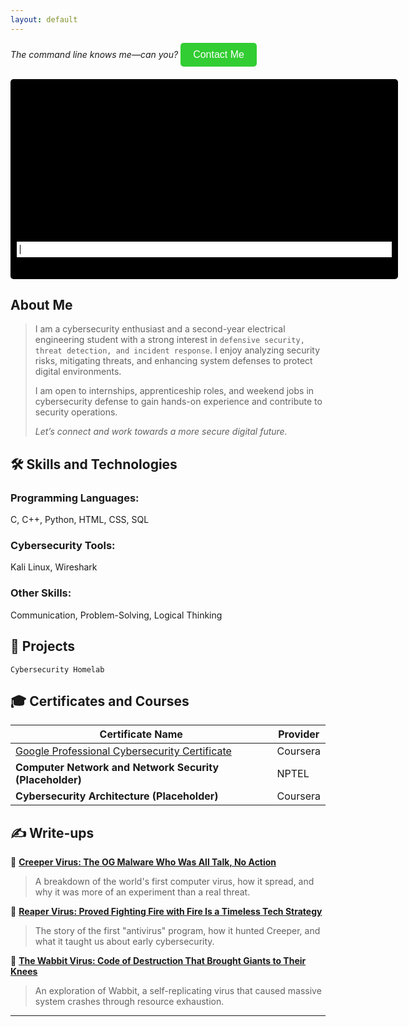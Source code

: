 ```yaml
---
layout: default
---
```


_The command line knows me—can you?_   <button id="contactBtn" class="contact-button">Contact Me</button>

<div id="contactPopup" class="popup">
  <div class="popup-content">
    <span class="close-btn">&times;</span>
    <p><span class="label">Email ID -</span> <span class="info">pagemarker.06@gmail.com</span></p>
    <p><span class="label">LinkedIn ID -</span> <span class="info">
      <a href="https://linkedin.com/in/raveena-s-4aa58528a" target="_blank">linkedin.com/in/raveena-s-4aa58528a</a>
    </span></p>
  </div>
</div>

<div id="terminal-container">
  <div id="terminal-output"></div>
  <input type="text" id="terminal-input" autofocus>
</div>

<style>
.contact-button {
  background-color: #32CD32;
  color: white;
  padding: 10px 20px;
  border: none;
  border-radius: 5px;
  cursor: pointer;
  font-size: 16px;
}
.contact-button:hover {
  background-color: #228B22;
}
.popup {
  display: none;
  position: fixed;
  top: 50%;
  left: 50%;
  transform: translate(-50%, -50%);
  background: white;
  padding: 20px;
  box-shadow: 0 0 10px rgba(0, 0, 0, 0.3);
  border-radius: 10px;
  z-index: 1000;
  width: 350px;
}
.popup-content {
  position: relative;
  padding-top: 10px;
}
.close-btn {
  position: absolute;
  top: 5px;
  right: 10px;
  cursor: pointer;
  font-size: 22px;
  font-weight: bold;
  color: green;
}
.close-btn:hover {
  color: darkgreen;
}
.label {
  color: green;
  font-weight: bold;
  display: block;
  margin-top: 15px;
}
.info {
  color: black;
  display: block;
}
#terminal-container {
  background-color: black;
  color: green;
  font-family: monospace;
  padding: 10px;
  border-radius: 5px;
  width: 600px;
  height: 300px;
  overflow-y: auto;
  margin-top: 20px;
}
#terminal-output {
  min-height: 250px;
  white-space: pre-wrap;
}
#terminal-input {
  width: 100%;
  background: white;
  color: black;
  border: none;
  padding: 5px;
  font-family: monospace;
  outline: none;
}
</style>

<script>
document.getElementById("contactBtn").addEventListener("click", function() {
  document.getElementById("contactPopup").style.display = "block";
});

document.querySelector(".close-btn").addEventListener("click", function() {
  document.getElementById("contactPopup").style.display = "none";
});

const terminalOutput = document.getElementById("terminal-output");
const terminalInput = document.getElementById("terminal-input");

let currentDirectory = "/home/raveena";
const directories = {
  "/home/raveena": ["about-me", "skills", "projects", "certificates", "write-ups"],
  "/home/raveena/about-me": [],
  "/home/raveena/skills": ["programming", "cybersecurity-tools", "other-skills"],
  "/home/raveena/projects": ["cybersecurity-homelab"],
  "/home/raveena/certificates": ["Google Professional Cybersecurity", "Computer Network and Security"],
  "/home/raveena/write-ups": ["creeper-virus", "reaper-virus", "wabbit-virus"]
};

const files = {
  "about-me": "I am a cybersecurity enthusiast and a second-year electrical engineering student...",
  "skills/programming": "C, C++, Python, HTML, CSS, SQL",
  "skills/cybersecurity-tools": "Kali Linux, Wireshark",
  "skills/other-skills": "Communication, Problem-Solving, Logical Thinking",
  "projects/cybersecurity-homelab": "Cybersecurity Homelab project details...",
  "certificates/Google Professional Cybersecurity": "Google Professional Cybersecurity Certificate - Coursera",
  "certificates/Computer Network and Security": "NPTEL Computer Network and Network Security",
  "write-ups/creeper-virus": "Understanding the Creeper Virus...",
  "write-ups/reaper-virus": "Reaper Virus: The First Good Guy Program...",
  "write-ups/wabbit-virus": "Code of Destruction: The Wabbit Virus..."
};

function executeCommand(command) {
  let output = "";
  const args = command.split(" ");
  const cmd = args[0];

  switch (cmd) {
    case "whoami":
      output = "raveena";
      break;
    case "pwd":
      output = currentDirectory;
      break;
    case "ls":
      output = directories[currentDirectory] ? directories[currentDirectory].join("  ") : "";
      break;
    case "cd":
      if (args.length > 1) {
        const newPath = args[1] === ".." 
          ? currentDirectory.substring(0, currentDirectory.lastIndexOf("/")) || "/home/raveena" 
          : currentDirectory + "/" + args[1];

        if (directories[newPath]) {
          currentDirectory = newPath;
        } else {
          output = `cd: no such file or directory: ${args[1]}`;
        }
      } else {
        output = "cd: missing argument";
      }
      break;
    case "cat":
      if (args.length > 1) {
        const filePath = args[1].includes("/") ? args[1] : currentDirectory.replace("/home/raveena/", "") + "/" + args[1];
        output = files[filePath] || `cat: ${args[1]}: No such file`;
      } else {
        output = "cat: missing argument";
      }
      break;
    case "echo":
      output = args.slice(1).join(" ");
      break;
    case "clear":
      terminalOutput.innerHTML = "";
      return;
    case "help":
      output = "Available commands: whoami, pwd, ls, cd, cat, echo, clear, help";
      break;
    default:
      output = "Command not found";
  }

  terminalOutput.innerHTML += `\n> ${command}\n${output}\n`;
  terminalInput.value = "";
  terminalOutput.scrollTop = terminalOutput.scrollHeight;
}

terminalInput.addEventListener("keypress", function(event) {
  if (event.key === "Enter") {
    event.preventDefault();
    executeCommand(terminalInput.value.trim());
  }
});
</script>

## About Me

> I am a cybersecurity enthusiast and a second-year electrical engineering student with a strong interest in `defensive security, threat detection, and incident response`. I enjoy analyzing security risks, mitigating threats, and enhancing system defenses to protect digital environments.
> 
> I am open to internships, apprenticeship roles, and weekend jobs in cybersecurity defense to gain hands-on experience and contribute to security operations.
> 
> _Let’s connect and work towards a more secure digital future._


## 🛠 Skills and Technologies

###  Programming Languages:
C, C++, Python, HTML, CSS, SQL  

###  Cybersecurity Tools:
Kali Linux, Wireshark  

###  Other Skills:
Communication, Problem-Solving, Logical Thinking  


## 🚀 Projects
```
Cybersecurity Homelab  

```
## 🎓 Certificates and Courses

| **Certificate Name** | **Provider** |
|----------------------|-------------|
| [Google Professional Cybersecurity Certificate](https://www.coursera.org/account/accomplishments/professional-cert/GPUHYM1JXK2D?utm_source=link&utm_medium=certificate&utm_content=cert_image&utm_campaign=sharing_cta&utm_product=prof) | Coursera |
| **Computer Network and Network Security (Placeholder)** | NPTEL |
| **Cybersecurity Architecture (Placeholder)** | Coursera |


## ✍ Write-ups  

🔹 **[Creeper Virus: The OG Malware Who Was All Talk, No Action](https://medium.com/@greyish_/understanding-the-creeper-virus-the-first-computer-virus-explained-c65c8200e393)**  
> A breakdown of the world's first computer virus, how it spread, and why it was more of an experiment than a real threat.  

🔹 **[Reaper Virus: Proved Fighting Fire with Fire Is a Timeless Tech Strategy](https://medium.com/@greyish_/reaper-virus-proof-that-even-in-1971-solving-a-problem-meant-creating-another-one-4596fc22d635)**  
> The story of the first "antivirus" program, how it hunted Creeper, and what it taught us about early cybersecurity.  

🔹 **[The Wabbit Virus: Code of Destruction That Brought Giants to Their Knees](https://medium.com/@greyish_/code-of-destruction-the-rabbit-virus-that-brought-giants-to-their-knees-69c3cb60840b)**  
> An exploration of Wabbit, a self-replicating virus that caused massive system crashes through resource exhaustion.  

---
